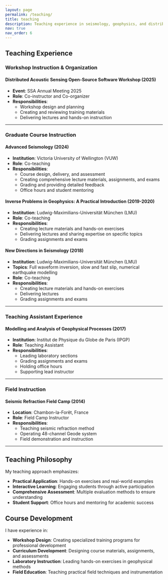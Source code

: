 ```yaml
---
layout: page
permalink: /teaching/
title: teaching
description: Teaching experience in seismology, geophysics, and distributed acoustic sensing. Courses taught at multiple institutions including workshops, graduate courses, and field instruction.
nav: true
nav_order: 6
---
```


## Teaching Experience

### **Workshop Instruction & Organization**

#### **Distributed Acoustic Sensing Open-Source Software Workshop** (2025)
- **Event**: SSA Annual Meeting 2025
- **Role**: Co-instructor and Co-organizer
- **Responsibilities**:
  - Workshop design and planning
  - Creating and reviewing training materials
  - Delivering lectures and hands-on instruction

---

### **Graduate Course Instruction**

#### **Advanced Seismology** (2024)
- **Institution**: Victoria University of Wellington (VUW)
- **Role**: Co-teaching
- **Responsibilities**:
  - Course design, delivery, and assessment
  - Creating comprehensive lecture materials, assignments, and exams
  - Grading and providing detailed feedback
  - Office hours and student mentoring

#### **Inverse Problems in Geophysics: A Practical Introduction** (2019-2020)
- **Institution**: Ludwig-Maximilians-Universität München (LMU)
- **Role**: Co-teaching
- **Responsibilities**:
  - Creating lecture materials and hands-on exercises
  - Delivering lectures and sharing expertise on specific topics
  - Grading assignments and exams

#### **New Directions in Seismology** (2018)
- **Institution**: Ludwig-Maximilians-Universität München (LMU)
- **Topics**: Full waveform inversion, slow and fast slip, numerical earthquake modelling
- **Role**: Co-teaching
- **Responsibilities**:
  - Creating lecture materials and hands-on exercises
  - Delivering lectures
  - Grading assignments and exams

---

### **Teaching Assistant Experience**

#### **Modelling and Analysis of Geophysical Processes** (2017)
- **Institution**: Institut de Physique du Globe de Paris (IPGP)
- **Role**: Teaching Assistant
- **Responsibilities**:
  - Leading laboratory sections
  - Grading assignments and exams
  - Holding office hours
  - Supporting lead instructor

---

### **Field Instruction**

#### **Seismic Refraction Field Camp** (2014)
- **Location**: Chambon-la-Forêt, France
- **Role**: Field Camp Instructor
- **Responsibilities**:
  - Teaching seismic refraction method
  - Operating 48-channel Geode system
  - Field demonstration and instruction

---

## Teaching Philosophy

My teaching approach emphasizes:
- **Practical Application**: Hands-on exercises and real-world examples
- **Interactive Learning**: Engaging students through active participation
- **Comprehensive Assessment**: Multiple evaluation methods to ensure understanding
- **Student Support**: Office hours and mentoring for academic success

## Course Development

I have experience in:
- **Workshop Design**: Creating specialized training programs for professional development
- **Curriculum Development**: Designing course materials, assignments, and assessments
- **Laboratory Instruction**: Leading hands-on exercises in geophysical methods
- **Field Education**: Teaching practical field techniques and instrumentation